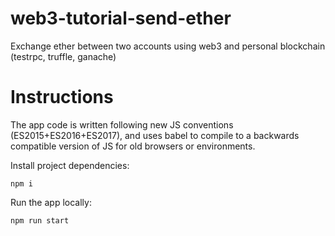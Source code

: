 # web3-tutorial-send-ether
Exchange ether between two accounts using web3 and personal blockchain (testrpc, truffle, ganache)

# Instructions 
The app code is written following new JS conventions (ES2015+ES2016+ES2017), and uses babel to compile to a backwards compatible version of JS for old browsers or environments.

Install project dependencies:
```
npm i
```

Run the app locally:
```
npm run start
```
